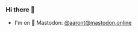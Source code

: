 ### Hi there 👋

- I'm on 🐘 Mastodon: <a rel="me" href="https://mastodon.online/@aaront">@aaront@mastodon.online</a>

